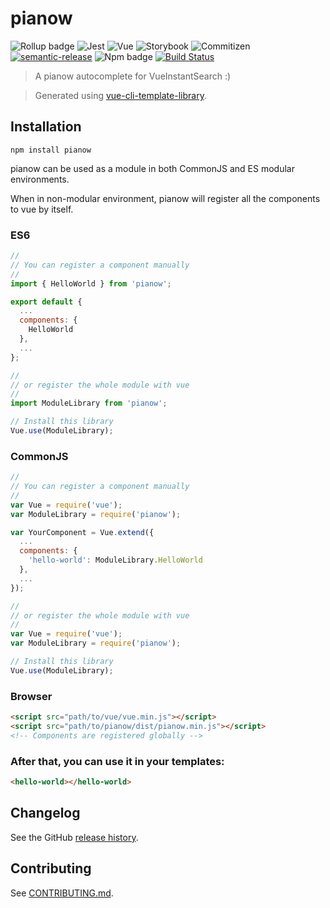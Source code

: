 # pianow

![Rollup badge](https://img.shields.io/badge/Rollup-^0.53.3-ff69b4.svg)
![Jest](https://img.shields.io/badge/Jest-^22.0.4-blue.svg)
![Vue](https://img.shields.io/badge/Vue-^2.5.13-brightgreen.svg)
![Storybook](https://img.shields.io/badge/Storybook-^3.3.3-ff70a3.svg)
![Commitizen](https://img.shields.io/badge/Commitizen-enabled-brightgreen.svg)
[![semantic-release](https://img.shields.io/badge/%20%20%F0%9F%93%A6%F0%9F%9A%80-semantic--release-e10079.svg)](https://github.com/semantic-release/semantic-release)
![Npm badge](https://img.shields.io/npm/v/pianow.svg)
[![Build Status](https://travis-ci.org/julon/pianow.svg?branch=master)](https://travis-ci.org/julon/pianow)

> A pianow autocomplete for VueInstantSearch :)

> Generated using [vue-cli-template-library](https://github.com/julon/vue-cli-template-library).

## Installation
```
npm install pianow
```
pianow can be used as a module in both CommonJS and ES modular environments.

When in non-modular environment, pianow will register all the components to vue by itself.</p>

### ES6
```js
//
// You can register a component manually
//
import { HelloWorld } from 'pianow';

export default {
  ...
  components: {
    HelloWorld
  },
  ...
};

//
// or register the whole module with vue
//
import ModuleLibrary from 'pianow';

// Install this library
Vue.use(ModuleLibrary);
```

### CommonJS
```js
//
// You can register a component manually
//
var Vue = require('vue');
var ModuleLibrary = require('pianow');

var YourComponent = Vue.extend({
  ...
  components: {
    'hello-world': ModuleLibrary.HelloWorld
  },
  ...
});

//
// or register the whole module with vue
//
var Vue = require('vue');
var ModuleLibrary = require('pianow');

// Install this library
Vue.use(ModuleLibrary);
```

### Browser

```html
<script src="path/to/vue/vue.min.js"></script>
<script src="path/to/pianow/dist/pianow.min.js"></script>
<!-- Components are registered globally -->
```

### After that, you can use it in your templates:

```html
<hello-world></hello-world>
```

## Changelog

See the GitHub [release history](https://github.com/julon/pianow/releases).

## Contributing

See [CONTRIBUTING.md](.github/CONTRIBUTING.md).
